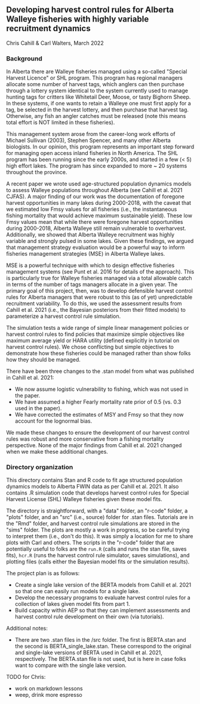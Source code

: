 ## Developing harvest control rules for Alberta Walleye fisheries with highly variable recruitment dynamics
Chris Cahill & Carl Walters, March 2022

### Background
In Alberta there are Walleye fisheries managed using a so-called "Special Harvest Licence" or SHL program.  This program has regional managers allocate some number of harvest tags, which anglers can then purchase through a lottery system identical to the system currently used to manage hunting tags for critters like Whitetail Deer, Moose, or tasty Bighorn Sheep.  In these systems, if one wants to retain a Walleye one must first apply for a tag, be selected in the harvest lottery, and then purchase that  harvest tag.  Otherwise, any fish an angler catches must be released (note this means total effort is NOT limited in these fisheries).

This management system arose from the career-long work efforts of Michael Sullivan (2003), Stephen Spencer, and many other Alberta biologists.  In our opinion, this program represents an important step forward for managing open access inland fisheries in North America. The SHL program has been running since the early 2000s, and started in a few (< 5) high effort lakes.  The program has since expanded to more ~ 20 systems throughout the province. 

A recent paper we wrote used age-structured population dynamics models to assess Walleye populations throughout Alberta (see Cahill et al. 2021 CJFAS).  A major finding of our work was the documentation of foregone harvest opportunities in many lakes during 2000-2018, with the caveat that we estimated low Fmsy values for all fisheries (i.e., the instantaneous fishing mortality that would achieve maximum sustainable yield).  These low Fmsy values mean that while there were foregone harvest opportunities during 2000-2018, Alberta Walleye still remain vulnerable to overharvest.  Additionally, we showed that Alberta Walleye recruitment was highly variable and strongly pulsed in some lakes.  Given these findings, we argued that management strategy evaluation would be a powerful way to inform fisheries management strategies (MSE) in Alberta Walleye lakes. 

MSE is a powerful technique with which to design effective fisheries management systems (see Punt et al. 2016 for details of the approach).  This is particularly true for Walleye fisheries managed via a total allowable catch in terms of the number of tags managers allocate in a given year. The primary goal of this project, then, was to develop defensible harvest control rules for Alberta managers that were robust to this (as of yet) unpredictable recruitment variability.  To do this, we used the assessment results from Cahill et al. 2021 (i.e., the Bayesian posteriors from their fitted models) to parameterize a harvest control rule simulation.  

The simulation tests a wide range of simple linear management policies or harvest control rules to find policies that maximize simple objectives like maximum average yield or HARA utility (defined explicitly in tutorial on harvest control rules).  We chose conflicting but simple objectives to demonstrate how these fisheries could be managed rather than show folks how they should be managed.

There have been three changes to the .stan model from what was published in Cahill et al. 2021:

* We now assume logistic vulnerability to fishing, which was not used in the paper.
* We have assumed a higher Fearly mortality rate prior of 0.5 (vs. 0.3 used in the paper). 
* We have corrected the estimates of MSY and Fmsy so that they now account for the lognormal bias. 

We made these changes to ensure the development of our harvest control rules was robust and more conservative from a fishing mortality perspective.  None of the major findings from Cahill et al. 2021 changed when we make these additional changes. 

### Directory organization
This directory contains Stan and R code to fit age structured population dynamics models to Alberta FWIN data as per Cahill et al. 2021.  It also contains .R simulation code that develops harvest control rules for Special Harvest License (SHL) Walleye fisheries given these model fits. 

The directory is straightforward, with a "data" folder, an "r-code" folder, a "plots" folder, and an "src" (i.e., source) folder for .stan files. Tutorials are in the "Rmd" folder, and harvest control rule simulations are stored in the "sims" folder. The plots are mostly a work in progress, so be careful trying to interpret them (i.e., don't do this).  It was simply a location for me to share plots with Carl and others.  The scripts in the "r-code" folder that are potentially useful to folks are the `run.R` (calls and runs the stan file, saves fits), `hcr.R` (runs the harvest control rule simulator, saves simulations), and plotting files (calls either the Bayesian model fits or the simulation results). 

The project plan is as follows:

* Create a single lake version of the BERTA models from Cahill et al. 2021 so that one can easily run models for a single lake.
* Develop the necessary programs to evaluate harvest control rules for a collection of lakes given model fits from part 1. 
* Build capacity within AEP so that they can implement assessments and harvest control rule development on their own (via tutorials).

Additional notes:

* There are two .stan files in the /src folder.  The first is BERTA.stan and the second is BERTA_single_lake.stan.  These correspond to the original and single-lake versions of BERTA used in Cahill et al. 2021, respectively. The BERTA.stan file is not used, but is here in case folks want to compare with the single lake version. 

TODO for Chris: 
* work on markdown lessons 
* weep, drink more espresso 